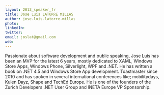 ```yaml
---
layout: 2013_speaker_fr
title: Jose Luis LATORRE MILLAS
author: jose-luis-latorre-millas
photo: 
linkedIn: 
twitter: 
email: joslat@gmail.com
web: 
---
```


Passionate about software development and public speaking, Jose Luis has been an MVP for the latest 6 years, mostly dedicated to XAML, Windows Store Apps, Windows Phone, Silverlight, WPF and .NET. He has written a book on .NET 4.5 and Windows Store App development. Toastmaster since 2010 and has spoken in several international conferences like; mobilitydays, Kulen Dayz, Shape and TechEd Europe.
He is one of the founders of the Zurich Developers .NET User Group and INETA Europe VP Sponsorship.
